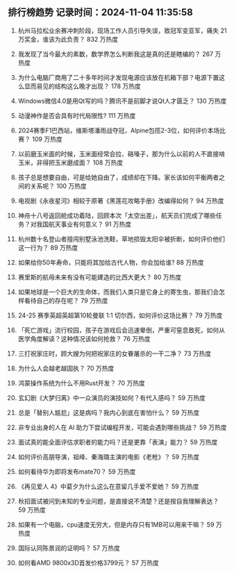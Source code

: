 
## 排行榜趋势 记录时间：2024-11-04 11:35:58
  
  1. 杭州马拉松业余赛冲刺阶段，现场工作人员引导失误，致冠军变亚军，痛失 21 万奖金，谁该为此负责？ 832 万热度
    
  2. 我发现了当今最大的素数，数学界怎么判断我这是真的还是瞎编的？ 267 万热度
    
  3. 为什么电脑厂商用了二十多年时间才发现电源应该放在机箱下部？电源下置这么显而易见的结构这么晚才出现？ 178 万热度
    
  4. Windows微信4.0是用Qt写的吗？腾讯不是前脚才说Qt人才匮乏？ 130 万热度
    
  5. 动漫神作是否会具有时代局限性? 111 万热度
    
  6. 2024赛季F1巴西站，维斯塔潘雨战夺冠，Alpine包揽2-3位，如何评价本场比赛？ 109 万热度
    
  7. 以前磨玉米面的时候，玉米面经常会拉、硌嗓子，那为什么以前的人不直接啃玉米，非得把玉米磨成面？ 108 万热度
    
  8. 孩子总是想要自由，可是给她自由了，成绩却在下降。家长该如何平衡两者之间的关系呢？ 100 万热度
    
  9. 电视剧《永夜星河》相较于原著《黑莲花攻略手册》改编得如何？ 94 万热度
    
  10. 神舟十八号返回舱成功着陆，回顾本次「太空出差」，航天员们完成了哪些任务？对我国航天事业有何意义？ 91 万热度
    
  11. 杭州数十名登山者擅闯别墅泳池洗鞋，草地损毁太阳伞被折断，如何评价他们这一行为？ 89 万热度
    
  12. 如果给你50年寿命，只能将其加给古代人物，你会加给谁? 88 万热度
    
  13. 赛里斯的航母未来有没有可能建造的比西大更大？ 80 万热度
    
  14. 如果地球是一个巨大的生命体，而我们人类只是它身上的寄生虫，那我们会怎样看待自己的存在呢？ 79 万热度
    
  15. 24-25 赛季英超英超第10轮曼联 1:1 切尔西，如何评价这场比赛？ 79 万热度
    
  16. 「死亡游戏」流行校园，孩子在游戏后会迅速晕倒，严重可窒息致死，如何从医学角度解读？这种情况该如何抢救？ 76 万热度
    
  17. 三打祝家庄时，顾大嫂为何把祝家庄的女眷屠杀的一干二净？ 73 万热度
    
  18. 为什么人会越老越固执？ 70 万热度
    
  19. 鸿蒙操作系统为什么不用Rust开发？ 70 万热度
    
  20. 玄幻剧《大梦归离》中一众演员的演技如何？有代入感吗？ 59 万热度
    
  21. 总是「替别人尴尬」这是病吗？我内心到底在害怕什么？ 59 万热度
    
  22. 非专业出身的人在 AI 助力下尝试编程开发，可能会遇到哪些挑战？ 59 万热度
    
  23. 面试真的能全面评估求职者的能力吗？还是更靠「表演」能力？ 59 万热度
    
  24. 如何评价高朋导演，祖峰、秦海璐主演的电影《老枪》？ 59 万热度
    
  25. 如何看待华为即将发布mate70？ 59 万热度
    
  26. 《再见爱人 4》中葛夕为什么这么在意留几手爱不爱她？ 59 万热度
    
  27. 秋招面试被问到未知的专业问题，是直接说不清楚？还是按自我理解表达？ 59 万热度
    
  28. 如果有一个电脑，cpu速度无穷大，但是内存只有1MB可以用来干嘛？ 59 万热度
    
  29. 国际认同陈景润的证明吗？ 57 万热度
    
  30. 如何看AMD 9800x3D首发价格3799元？ 57 万热度
    
